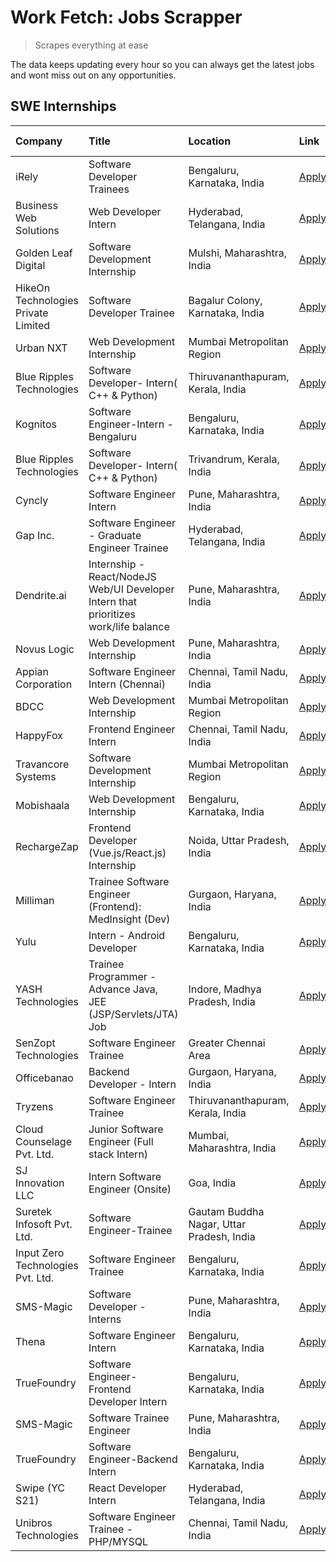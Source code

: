 # Work Fetch: Jobs Scrapper
> Scrapes everything at ease

The data keeps updating every hour so you can always get the latest jobs and wont miss out on any opportunities.

## SWE Internships
<!--START_SECTION:workfetch-->
| Company                             | Title                                                                                | Location                                  | Link                                                                                                                                                                                                                                                                                                | Date Posted   |
|:------------------------------------|:-------------------------------------------------------------------------------------|:------------------------------------------|:----------------------------------------------------------------------------------------------------------------------------------------------------------------------------------------------------------------------------------------------------------------------------------------------------|:--------------|
| iRely                               | Software Developer Trainees                                                          | Bengaluru, Karnataka, India               | [Apply](https://in.linkedin.com/jobs/view/software-developer-trainees-at-irely-3860566039?refId=nK3yiYqKdiCPN8hfokb7Iw%3D%3D&trackingId=jPdoZ9txwoZEyqhMdD3zoA%3D%3D&position=2&pageNum=0&trk=public_jobs_jserp-result_search-card)                                                                 | 2024-03-18    |
| Business Web Solutions              | Web Developer Intern                                                                 | Hyderabad, Telangana, India               | [Apply](https://in.linkedin.com/jobs/view/web-developer-intern-at-business-web-solutions-3860721170?refId=oryNLYquLwuxfIflsWWvEQ%3D%3D&trackingId=CSbILctpfWNPAyNFWI9DUQ%3D%3D&position=16&pageNum=1&trk=public_jobs_jserp-result_search-card)                                                      | 2024-03-17    |
| Golden Leaf Digital                 | Software Development Internship                                                      | Mulshi, Maharashtra, India                | [Apply](https://in.linkedin.com/jobs/view/software-development-internship-at-golden-leaf-digital-3858085305?refId=nK3yiYqKdiCPN8hfokb7Iw%3D%3D&trackingId=2wR4KZXbtvtPVl3YDusB6g%3D%3D&position=6&pageNum=0&trk=public_jobs_jserp-result_search-card)                                               | 2024-03-15    |
| HikeOn Technologies Private Limited | Software Developer Trainee                                                           | Bagalur Colony, Karnataka, India          | [Apply](https://in.linkedin.com/jobs/view/software-developer-trainee-at-hikeon-technologies-private-limited-3856800277?refId=oryNLYquLwuxfIflsWWvEQ%3D%3D&trackingId=FktEj4Sae6RMTZ%2FQH%2FIjnQ%3D%3D&position=22&pageNum=1&trk=public_jobs_jserp-result_search-card)                               | 2024-03-15    |
| Urban NXT                           | Web Development Internship                                                           | Mumbai Metropolitan Region                | [Apply](https://in.linkedin.com/jobs/view/web-development-internship-at-urban-nxt-3858090142?refId=oryNLYquLwuxfIflsWWvEQ%3D%3D&trackingId=FUoajaK7BptWVLQi7NaAvg%3D%3D&position=23&pageNum=1&trk=public_jobs_jserp-result_search-card)                                                             | 2024-03-15    |
| Blue Ripples Technologies           | Software Developer- Intern( C++ & Python)                                            | Thiruvananthapuram, Kerala, India         | [Apply](https://in.linkedin.com/jobs/view/software-developer-intern-c%2B%2B-python-at-blue-ripples-technologies-3855594494?refId=oryNLYquLwuxfIflsWWvEQ%3D%3D&trackingId=HPR4UVaT7dk2Q5zJgc%2Bo%2Bg%3D%3D&position=4&pageNum=1&trk=public_jobs_jserp-result_search-card)                            | 2024-03-14    |
| Kognitos                            | Software Engineer-Intern -Bengaluru                                                  | Bengaluru, Karnataka, India               | [Apply](https://in.linkedin.com/jobs/view/software-engineer-intern-bengaluru-at-kognitos-3855361239?refId=nK3yiYqKdiCPN8hfokb7Iw%3D%3D&trackingId=bfnTRhzNcigGOrJtroAxGA%3D%3D&position=9&pageNum=0&trk=public_jobs_jserp-result_search-card)                                                       | 2024-03-13    |
| Blue Ripples Technologies           | Software Developer- Intern( C++  & Python)                                           | Trivandrum, Kerala, India                 | [Apply](https://in.linkedin.com/jobs/view/software-developer-intern-c%2B%2B-python-at-blue-ripples-technologies-3856150730?refId=oryNLYquLwuxfIflsWWvEQ%3D%3D&trackingId=9mSXdcrcGYuCuDI41pLQ0A%3D%3D&position=7&pageNum=1&trk=public_jobs_jserp-result_search-card)                                | 2024-03-13    |
| Cyncly                              | Software Engineer Intern                                                             | Pune, Maharashtra, India                  | [Apply](https://in.linkedin.com/jobs/view/software-engineer-intern-at-cyncly-3853990178?refId=oryNLYquLwuxfIflsWWvEQ%3D%3D&trackingId=2chxKN2OuHraZm037daPYg%3D%3D&position=13&pageNum=1&trk=public_jobs_jserp-result_search-card)                                                                  | 2024-03-13    |
| Gap Inc.                            | Software Engineer - Graduate Engineer Trainee                                        | Hyderabad, Telangana, India               | [Apply](https://in.linkedin.com/jobs/view/software-engineer-graduate-engineer-trainee-at-gap-inc-3853818960?refId=nK3yiYqKdiCPN8hfokb7Iw%3D%3D&trackingId=Ji5O2A55%2FtDACepI1LzVRg%3D%3D&position=7&pageNum=0&trk=public_jobs_jserp-result_search-card)                                             | 2024-03-12    |
| Dendrite.ai                         | Internship - React/NodeJS Web/UI Developer Intern that prioritizes work/life balance | Pune, Maharashtra, India                  | [Apply](https://in.linkedin.com/jobs/view/internship-react-nodejs-web-ui-developer-intern-that-prioritizes-work-life-balance-at-dendrite-ai-3853583200?refId=oryNLYquLwuxfIflsWWvEQ%3D%3D&trackingId=31ZcYO%2F2IzR6S0hJd4pahQ%3D%3D&position=20&pageNum=1&trk=public_jobs_jserp-result_search-card) | 2024-03-12    |
| Novus Logic                         | Web Development Internship                                                           | Pune, Maharashtra, India                  | [Apply](https://in.linkedin.com/jobs/view/web-development-internship-at-novus-logic-3850815684?refId=oryNLYquLwuxfIflsWWvEQ%3D%3D&trackingId=11exVqEdRDsq4Ak7Y3natg%3D%3D&position=21&pageNum=1&trk=public_jobs_jserp-result_search-card)                                                           | 2024-03-08    |
| Appian Corporation                  | Software Engineer Intern (Chennai)                                                   | Chennai, Tamil Nadu, India                | [Apply](https://in.linkedin.com/jobs/view/software-engineer-intern-chennai-at-appian-corporation-3848335036?refId=nK3yiYqKdiCPN8hfokb7Iw%3D%3D&trackingId=FImWt2Y9ZXDDHOBh4vYFzA%3D%3D&position=5&pageNum=0&trk=public_jobs_jserp-result_search-card)                                               | 2024-03-07    |
| BDCC                                | Web Development Internship                                                           | Mumbai Metropolitan Region                | [Apply](https://in.linkedin.com/jobs/view/web-development-internship-at-bdcc-3849712398?refId=oryNLYquLwuxfIflsWWvEQ%3D%3D&trackingId=A0I5N91vefQZSCziXkg1Bg%3D%3D&position=14&pageNum=1&trk=public_jobs_jserp-result_search-card)                                                                  | 2024-03-07    |
| HappyFox                            | Frontend Engineer Intern                                                             | Chennai, Tamil Nadu, India                | [Apply](https://in.linkedin.com/jobs/view/frontend-engineer-intern-at-happyfox-3848357951?refId=oryNLYquLwuxfIflsWWvEQ%3D%3D&trackingId=cuwPkPiJGEmflAz75dRBHA%3D%3D&position=17&pageNum=1&trk=public_jobs_jserp-result_search-card)                                                                | 2024-03-07    |
| Travancore Systems                  | Software Development Internship                                                      | Mumbai Metropolitan Region                | [Apply](https://in.linkedin.com/jobs/view/software-development-internship-at-travancore-systems-3847706952?refId=nK3yiYqKdiCPN8hfokb7Iw%3D%3D&trackingId=IjDhSc1mEPM%2FOISgkBQpmQ%3D%3D&position=11&pageNum=0&trk=public_jobs_jserp-result_search-card)                                             | 2024-03-05    |
| Mobishaala                          | Web Development Internship                                                           | Bengaluru, Karnataka, India               | [Apply](https://in.linkedin.com/jobs/view/web-development-internship-at-mobishaala-3847710287?refId=nK3yiYqKdiCPN8hfokb7Iw%3D%3D&trackingId=Zrzi4Acf7uKp3fJuIErrNA%3D%3D&position=17&pageNum=0&trk=public_jobs_jserp-result_search-card)                                                            | 2024-03-05    |
| RechargeZap                         | Frontend Developer  (Vue.js/React.js) Internship                                     | Noida, Uttar Pradesh, India               | [Apply](https://in.linkedin.com/jobs/view/frontend-developer-vue-js-react-js-internship-at-rechargezap-3847708827?refId=oryNLYquLwuxfIflsWWvEQ%3D%3D&trackingId=DNkSXlDAQ70EmWHZyb8R2A%3D%3D&position=5&pageNum=1&trk=public_jobs_jserp-result_search-card)                                         | 2024-03-05    |
| Milliman                            | Trainee Software Engineer (Frontend): MedInsight (Dev)                               | Gurgaon, Haryana, India                   | [Apply](https://in.linkedin.com/jobs/view/trainee-software-engineer-frontend-medinsight-dev-at-milliman-3792874280?refId=nK3yiYqKdiCPN8hfokb7Iw%3D%3D&trackingId=w2gWz0rkOCAyN7gXLSMRrw%3D%3D&position=10&pageNum=0&trk=public_jobs_jserp-result_search-card)                                       | 2024-03-01    |
| Yulu                                | Intern - Android Developer                                                           | Bengaluru, Karnataka, India               | [Apply](https://in.linkedin.com/jobs/view/intern-android-developer-at-yulu-3834459982?refId=oryNLYquLwuxfIflsWWvEQ%3D%3D&trackingId=1K7t0x7U56v9V3RqJBBYuA%3D%3D&position=25&pageNum=1&trk=public_jobs_jserp-result_search-card)                                                                    | 2024-02-19    |
| YASH Technologies                   | Trainee Programmer - Advance Java, JEE (JSP/Servlets/JTA) Job                        | Indore, Madhya Pradesh, India             | [Apply](https://in.linkedin.com/jobs/view/trainee-programmer-advance-java-jee-jsp-servlets-jta-job-at-yash-technologies-3811759183?refId=nK3yiYqKdiCPN8hfokb7Iw%3D%3D&trackingId=rOixUj4RvqT45RUvPyTh7Q%3D%3D&position=19&pageNum=0&trk=public_jobs_jserp-result_search-card)                       | 2024-02-13    |
| SenZopt Technologies                | Software Engineer Trainee                                                            | Greater Chennai Area                      | [Apply](https://in.linkedin.com/jobs/view/software-engineer-trainee-at-senzopt-technologies-3827688781?refId=oryNLYquLwuxfIflsWWvEQ%3D%3D&trackingId=qwjTmsGBUng8YTBp9UGhMw%3D%3D&position=10&pageNum=1&trk=public_jobs_jserp-result_search-card)                                                   | 2024-02-12    |
| Officebanao                         | Backend Developer - Intern                                                           | Gurgaon, Haryana, India                   | [Apply](https://in.linkedin.com/jobs/view/backend-developer-intern-at-officebanao-3814263731?refId=nK3yiYqKdiCPN8hfokb7Iw%3D%3D&trackingId=%2BprAtaXVSEF1iivUyUwC%2Fg%3D%3D&position=24&pageNum=0&trk=public_jobs_jserp-result_search-card)                                                         | 2024-01-31    |
| Tryzens                             | Software Engineer Trainee                                                            | Thiruvananthapuram, Kerala, India         | [Apply](https://in.linkedin.com/jobs/view/software-engineer-trainee-at-tryzens-3809363491?refId=oryNLYquLwuxfIflsWWvEQ%3D%3D&trackingId=p%2BGURModMkLY6ukFMAdFBw%3D%3D&position=12&pageNum=1&trk=public_jobs_jserp-result_search-card)                                                              | 2024-01-18    |
| Cloud Counselage Pvt. Ltd.          | Junior Software Engineer (Full stack Intern)                                         | Mumbai, Maharashtra, India                | [Apply](https://in.linkedin.com/jobs/view/junior-software-engineer-full-stack-intern-at-cloud-counselage-pvt-ltd-3803132814?refId=nK3yiYqKdiCPN8hfokb7Iw%3D%3D&trackingId=MIvllxBBs12lIe0JLRvYSQ%3D%3D&position=23&pageNum=0&trk=public_jobs_jserp-result_search-card)                              | 2024-01-11    |
| SJ Innovation LLC                   | Intern Software Engineer (Onsite)                                                    | Goa, India                                | [Apply](https://in.linkedin.com/jobs/view/intern-software-engineer-onsite-at-sj-innovation-llc-3799959011?refId=oryNLYquLwuxfIflsWWvEQ%3D%3D&trackingId=LqHeA4x2Pdnuc3usEMmQ9g%3D%3D&position=18&pageNum=1&trk=public_jobs_jserp-result_search-card)                                                | 2024-01-11    |
| Suretek Infosoft Pvt. Ltd.          | Software Engineer-Trainee                                                            | Gautam Buddha Nagar, Uttar Pradesh, India | [Apply](https://in.linkedin.com/jobs/view/software-engineer-trainee-at-suretek-infosoft-pvt-ltd-3800934643?refId=nK3yiYqKdiCPN8hfokb7Iw%3D%3D&trackingId=qi013ExcFMb9vrNqy9ZMQg%3D%3D&position=20&pageNum=0&trk=public_jobs_jserp-result_search-card)                                               | 2024-01-09    |
| Input Zero Technologies Pvt. Ltd.   | Software Engineer Trainee                                                            | Bengaluru, Karnataka, India               | [Apply](https://in.linkedin.com/jobs/view/software-engineer-trainee-at-input-zero-technologies-pvt-ltd-3800927643?refId=oryNLYquLwuxfIflsWWvEQ%3D%3D&trackingId=RY%2F86AN2Fx%2BGRWQPOsDpIA%3D%3D&position=2&pageNum=1&trk=public_jobs_jserp-result_search-card)                                     | 2024-01-09    |
| SMS-Magic                           | Software Developer -Interns                                                          | Pune, Maharashtra, India                  | [Apply](https://in.linkedin.com/jobs/view/software-developer-interns-at-sms-magic-3799485343?refId=oryNLYquLwuxfIflsWWvEQ%3D%3D&trackingId=m6dd0w%2FoOp7iDVMa1D%2FV8g%3D%3D&position=9&pageNum=1&trk=public_jobs_jserp-result_search-card)                                                          | 2024-01-05    |
| Thena                               | Software Engineer Intern                                                             | Bengaluru, Karnataka, India               | [Apply](https://in.linkedin.com/jobs/view/software-engineer-intern-at-thena-3778731751?refId=nK3yiYqKdiCPN8hfokb7Iw%3D%3D&trackingId=P%2BhE8bfMjXqXhvhF14onYQ%3D%3D&position=16&pageNum=0&trk=public_jobs_jserp-result_search-card)                                                                 | 2023-12-05    |
| TrueFoundry                         | Software Engineer- Frontend Developer Intern                                         | Bengaluru, Karnataka, India               | [Apply](https://in.linkedin.com/jobs/view/software-engineer-frontend-developer-intern-at-truefoundry-3790095058?refId=nK3yiYqKdiCPN8hfokb7Iw%3D%3D&trackingId=hLxXM00ktP2wZL4McBqWcA%3D%3D&position=15&pageNum=0&trk=public_jobs_jserp-result_search-card)                                          | 2023-11-24    |
| SMS-Magic                           | Software Trainee Engineer                                                            | Pune, Maharashtra, India                  | [Apply](https://in.linkedin.com/jobs/view/software-trainee-engineer-at-sms-magic-3761409781?refId=oryNLYquLwuxfIflsWWvEQ%3D%3D&trackingId=y5NGFsTckWk5KLUpe74uGg%3D%3D&position=1&pageNum=1&trk=public_jobs_jserp-result_search-card)                                                               | 2023-11-16    |
| TrueFoundry                         | Software Engineer-Backend Intern                                                     | Bengaluru, Karnataka, India               | [Apply](https://in.linkedin.com/jobs/view/software-engineer-backend-intern-at-truefoundry-3779508170?refId=oryNLYquLwuxfIflsWWvEQ%3D%3D&trackingId=pni1N0iOqAG%2Be4bIFHtdng%3D%3D&position=3&pageNum=1&trk=public_jobs_jserp-result_search-card)                                                    | 2023-11-10    |
| Swipe (YC S21)                      | React Developer Intern                                                               | Hyderabad, Telangana, India               | [Apply](https://in.linkedin.com/jobs/view/react-developer-intern-at-swipe-yc-s21-3737600089?refId=nK3yiYqKdiCPN8hfokb7Iw%3D%3D&trackingId=7tk%2FIzgWEXeU6ji4c1mNFg%3D%3D&position=18&pageNum=0&trk=public_jobs_jserp-result_search-card)                                                            | 2023-10-13    |
| Unibros Technologies                | Software Engineer Trainee - PHP/MYSQL                                                | Chennai, Tamil Nadu, India                | [Apply](https://in.linkedin.com/jobs/view/software-engineer-trainee-php-mysql-at-unibros-technologies-3656599241?refId=oryNLYquLwuxfIflsWWvEQ%3D%3D&trackingId=yguS2tRPD9wenBiO8dJ%2FVw%3D%3D&position=11&pageNum=1&trk=public_jobs_jserp-result_search-card)                                       | 2023-06-12    |
<!--END_SECTION:workfetch-->
